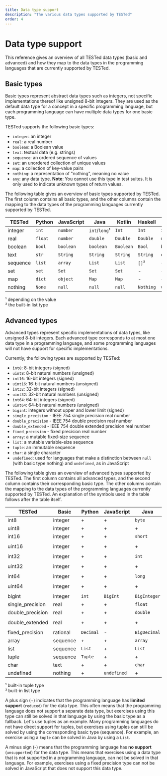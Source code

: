 ```yaml
---
title: Data type support
description: "The various data types supported by TESTed"
order: 4
---
```

# Data type support

This reference gives an overview of all TESTed data types (basic and advanced)
and how they map to the data types in the programming languages that are currently supported by TESTed.

## Basic types

Basic types represent abstract data types such as integers,
not specific implementations thereof like unsigned 8-bit integers.
They are used as the default data type for a concept in a specific programming language,
but each programming language can have multiple data types for one basic type.

TESTed supports the following basic types:

- `integer`: an integer
- `real`: a real number
- `boolean`: a Boolean value
- `text`: textual data (e.g. strings)
- `sequence`: an ordered sequence of values
- `set`: an unordered collection of unique values
- `map`: a collection of key-value pairs
- `nothing`: a representation of "nothing", meaning no value
- `any`: any data type. **Note**: You cannot use this type in test suites. It is only used to indicate unknown types of return values.

The following table gives an overview of basic types supported by TESTed.
The first column contains all basic types,
and the other columns contain the mapping to the data types of the programming languages currently supported by TESTed.

| TESTed   | Python  | JavaScript | Java          | Kotlin    | Haskell   | C        | Bash   |
|----------|---------|------------|---------------|-----------|-----------|----------|--------|
| integer  | `int`   | `number`   | `int`/`long`¹ | `Int`     | `Int`     | `int`    | -      |
| real     | `float` | `number`   | `double`      | `Double`  | `Double`  | `double` | -      |
| boolean  | `bool`  | `boolean`  | `boolean`     | `Boolean` | `Bool`    | `bool`   | -      |
| text     | `str`   | `String`   | `String`      | `String`  | `String`  | `char*`  | `text` |
| sequence | `list`  | `array`    | `List`        | `List`    | `[]`²     | -        | -      |
| set      | `set`   | `Set`      | `Set`         | `Set`     | -         | -        | -      |
| map      | `dict`  | `object`   | `Map`         | `Map`     | -         | -        | -      |
| nothing  | `None`  | `null`     | `null`        | `null`    | `Nothing` | `void`   | -      |

¹ depending on the value  
² the built-in list type

## Advanced types

Advanced types represent specific implementations of data types, like unsigned 8-bit integers.
Each advanced type corresponds to at most one data type in a programming language,
and some programming languages will not have support for specific implementations.

Currently, the following types are supported by TESTed:

- `int8`: 8-bit integers (signed)
- `uint8`: 8-bit natural numbers (unsigned)
- `int16`: 16-bit integers (signed)
- `uint16`: 16-bit natural numbers (unsigned)
- `int32`: 32-bit integers (signed)
- `uint32`: 32-bit natural numbers (unsigned)
- `int64`: 64-bit integers (signed)
- `uint64`: 64-bit natural numbers (unsigned)
- `bigint`: integers without upper and lower limit (signed)
- `single_precision` - IEEE 754 single precision real number
- `double_precision` - IEEE 754 double precision real number
- `double_extended` - IEEE 754 double extended precision real number
- `fixed_precision` - fixed precision real number
- `array`: a mutable fixed-size sequence
- `list`: a mutable variable-size sequence
- `tuple`: an immutable sequence
- `char`: a single character
- `undefined`: used for languages that make a distinction between `null` (with basic type nothing) and `undefined`, as in JavaScript

The following table gives an overview of advanced types supported by TESTed.
The first column contains all advanced types,
and the second column contains their corresponding basic type.
The other columns contain the mapping to the data types of the programming languages currently supported by TESTed.
An explanation of the symbols used in the table follows after the table itself.

| TESTed           | Basic    | Python    | JavaScript  | Java         | Kotlin       | Haskell            | C                | Bash |
|------------------|----------|-----------|-------------|--------------|--------------|--------------------|------------------|------|
| int8             | integer  | +         | +           | `byte`       | `Byte`       | `Data.Int.Int8`    | +                | -    |
| uint8            | integer  | +         | +           | +            | `UByte`      | `Data.Word.Word8`  | +                | -    |
| int16            | integer  | +         | +           | `short`      | `Short`      | `Data.Int.Int16`   | `short`          | -    |
| uint16           | integer  | +         | +           | +            | `UShort`     | `Data.Word.Word16` | `unsigned short` | -    |
| int32            | integer  | +         | +           | `int`        | `Int`        | `Data.Int.Int32`   | `int`            | -    |
| uint32           | integer  | +         | +           | +            | `UInt`       | `Data.Word.Word32` | `unsigned int`   | -    |
| int64            | integer  | +         | +           | `long`       | `Long`       | `Data.Int.Int64`   | `long`           | -    |
| uint64           | integer  | +         | +           | +            | `ULong`      | `Data.Word.Word64` | `unsigned long`  | -    |
| bigint           | integer  | `int`     | `BigInt`    | `BigInteger` | `BigInteger` | `Integer`          | -                | -    |
| single_precision | real     | +         | +           | `float`      | `Float`      | `Float`            | `float`          | -    |
| double_precision | real     | +         | +           | `double`     | `Double`     | `Double`           | `double`         | -    |
| double_extended  | real     | +         | +           | +            | +            | -                  | `double double`  | -    |
| fixed_precision  | rational | `Decimal` | -           | `BigDecimal` | `BigDecimal` | -                  | -                | -    |
| array            | sequence | +         | +           | `array`      | `Array`      | -                  | -                | -    |
| list             | sequence | `List`    | +           | `List`       | `List`       | `[]`²              | -                | -    |
| tuple            | sequence | `Tuple`   | +           | +            | +            | `()`¹              | -                | -    |
| char             | text     | +         | +           | `char`       | `Char`       | `Char`             | `char`           | +    |
| undefined        | nothing  | +         | `undefined` | +            | +            | +                  | +                | -    |

¹ built-in tuple type  
² built-in list type

A plus sign (+) indicates that the programming language has **limited support** (`reduced`) for the data type.
This often means that the programming language does not support a separate data type,
but exercises using this type can still be solved in that language by using the basic type as a fallback.
Let's use tuples as an example.
Many programming languages do not have direct support for tuples,
but exercises using tuples can still be solved by using the corresponding basic type (sequence).
For example, an exercise using a `tuple` can be solved in Java by using a `List`.

A minus sign (-) means that the programming language has **no support** (`unsupported`) for the data type.
This means that exercises using a data type that is not supported in a programming language, can not be solved in that language.
For example, exercises using a fixed precision type can not be solved in JavaScript that does not support this data type.
